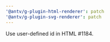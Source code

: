 ```yaml
---
'@antv/g-plugin-html-renderer': patch
'@antv/g-plugin-svg-renderer': patch
---
```


Use user-defined id in HTML #1184.
